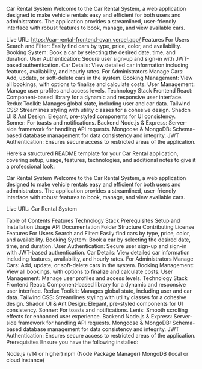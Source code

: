 Car Rental System
Welcome to the Car Rental System, a web application designed to make vehicle rentals easy and efficient for both users and administrators. The application provides a streamlined, user-friendly interface with robust features to book, manage, and view available cars.

Live URL: https://car-rental-frontend-cyan.vercel.app/
Features
For Users
Search and Filter: Easily find cars by type, price, color, and availability.
Booking System: Book a car by selecting the desired date, time, and duration.
User Authentication: Secure user sign-up and sign-in with JWT-based authentication.
Car Details: View detailed car information including features, availability, and hourly rates.
For Administrators
Manage Cars: Add, update, or soft-delete cars in the system.
Booking Management: View all bookings, with options to finalize and calculate costs.
User Management: Manage user profiles and access levels.
Technology Stack
Frontend
React: Component-based library for a dynamic and responsive user interface.
Redux Toolkit: Manages global state, including user and car data.
Tailwind CSS: Streamlines styling with utility classes for a cohesive design.
Shadcn UI & Ant Design: Elegant, pre-styled components for UI consistency.
Sonner: For toasts and notifications.
Backend
Node.js & Express: Server-side framework for handling API requests.
Mongoose & MongoDB: Schema-based database management for data consistency and integrity.
JWT Authentication: Ensures secure access to restricted areas of the application.

Here’s a structured README template for your Car Rental application, covering setup, usage, features, technologies, and additional notes to give it a professional look:

Car Rental System
Welcome to the Car Rental System, a web application designed to make vehicle rentals easy and efficient for both users and administrators. The application provides a streamlined, user-friendly interface with robust features to book, manage, and view available cars.

Live URL: Car Rental System

Table of Contents
Features
Technology Stack
Prerequisites
Setup and Installation
Usage
API Documentation
Folder Structure
Contributing
License
Features
For Users
Search and Filter: Easily find cars by type, price, color, and availability.
Booking System: Book a car by selecting the desired date, time, and duration.
User Authentication: Secure user sign-up and sign-in with JWT-based authentication.
Car Details: View detailed car information including features, availability, and hourly rates.
For Administrators
Manage Cars: Add, update, or soft-delete cars in the system.
Booking Management: View all bookings, with options to finalize and calculate costs.
User Management: Manage user profiles and access levels.
Technology Stack
Frontend
React: Component-based library for a dynamic and responsive user interface.
Redux Toolkit: Manages global state, including user and car data.
Tailwind CSS: Streamlines styling with utility classes for a cohesive design.
Shadcn UI & Ant Design: Elegant, pre-styled components for UI consistency.
Sonner: For toasts and notifications.
Lenis: Smooth scrolling effects for enhanced user experience.
Backend
Node.js & Express: Server-side framework for handling API requests.
Mongoose & MongoDB: Schema-based database management for data consistency and integrity.
JWT Authentication: Ensures secure access to restricted areas of the application.
Prerequisites
Ensure you have the following installed:

Node.js (v14 or higher)
npm (Node Package Manager)
MongoDB (local or cloud instance)
